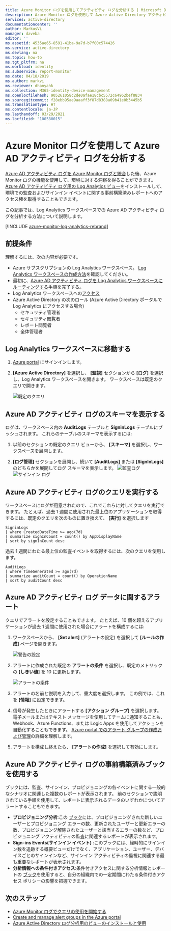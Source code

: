 ```yaml
---
title: Azure Monitor ログを使用してアクティビティ ログを分析する | Microsoft Docs
description: Azure Monitor ログを使用して Azure Active Directory アクティビティ ログを分析する方法について説明します
services: active-directory
documentationcenter: ''
author: MarkusVi
manager: daveba
editor: ''
ms.assetid: 4535ae65-8591-41ba-9a7d-b7f00c574426
ms.service: active-directory
ms.devlang: na
ms.topic: how-to
ms.tgt_pltfrm: na
ms.workload: identity
ms.subservice: report-monitor
ms.date: 04/18/2019
ms.author: markvi
ms.reviewer: dhanyahk
ms.collection: M365-identity-device-management
ms.openlocfilehash: 905261058c2de0afae18cbc5572c64962bef8834
ms.sourcegitcommit: f28ebb95ae9aaaff3f87d8388a09b41e0b3445b5
ms.translationtype: HT
ms.contentlocale: ja-JP
ms.lasthandoff: 03/29/2021
ms.locfileid: "100580015"
---
```

# <a name="analyze-azure-ad-activity-logs-with-azure-monitor-logs"></a>Azure Monitor ログを使用して Azure AD アクティビティ ログを分析する

[Azure AD アクティビティ ログを Azure Monitor ログと統合](howto-integrate-activity-logs-with-log-analytics.md)した後、Azure Monitor ログの機能を使用して、環境に対する洞察を得ることができます。 [Azure AD アクティビティ ログ用の Log Analytics ビュー](howto-install-use-log-analytics-views.md)をインストールして、環境での監査およびサインイン イベントに関する事前構築済みレポートへのアクセス権を取得することもできます。

この記事では、Log Analytics ワークスペースでの Azure AD アクティビティ ログを分析する方法について説明します。 

[!INCLUDE [azure-monitor-log-analytics-rebrand](../../../includes/azure-monitor-log-analytics-rebrand.md)]

## <a name="prerequisites"></a>前提条件 

理解するには、次の内容が必要です。

* Azure サブスクリプションの Log Analytics ワークスペース。 [Log Analytics ワークスペースの作成方法](../../azure-monitor/logs/quick-create-workspace.md)を確認してください。
* 最初に、[Azure AD アクティビティ ログを Log Analytics ワークスペースにルーティングする](howto-integrate-activity-logs-with-log-analytics.md)手順を完了する。
*  Log Analytics ワークスペースへの[アクセス](../../azure-monitor/logs/manage-access.md#manage-access-using-workspace-permissions)
* Azure Active Directory の次のロール (Azure Active Directory ポータルで Log Analytics にアクセスする場合)
    - セキュリティ管理者
    - セキュリティ閲覧者
    - レポート閲覧者
    - 全体管理者
    
## <a name="navigate-to-the-log-analytics-workspace"></a>Log Analytics ワークスペースに移動する

1. [Azure portal](https://portal.azure.com) にサインインします。 

2. **[Azure Active Directory]** を選択し、 **[監視]** セクションから **[ログ]** を選択し、Log Analytics ワークスペースを開きます。 ワークスペースは既定のクエリで開きます。

    ![既定のクエリ](./media/howto-analyze-activity-logs-log-analytics/defaultquery.png)


## <a name="view-the-schema-for-azure-ad-activity-logs"></a>Azure AD アクティビティ ログのスキーマを表示する

ログは、ワークスペース内の **AuditLogs** テーブルと **SigninLogs** テーブルにプッシュされます。 これらのテーブルのスキーマを表示するには:

1. 以前のセクションの既定のクエリ ビューから、 **[スキーマ]** を選択し、ワークスペースを展開します。 

2. **[ログ管理]** セクションを展開し、続いて **[AuditLogs]** または **[SignInLogs]** のどちらかを展開してログ スキーマを表示します。
    ![監査ログ](./media/howto-analyze-activity-logs-log-analytics/auditlogschema.png) ![サインイン ログ](./media/howto-analyze-activity-logs-log-analytics/signinlogschema.png)

## <a name="query-the-azure-ad-activity-logs"></a>Azure AD アクティビティ ログのクエリを実行する

ワークスペースにログが用意されたので、これでこれらに対してクエリを実行できます。 たとえば、過去 1 週間に使用された最上位のアプリケーションを取得するには、既定のクエリを次のものに置き換えて、 **[実行]** を選択します

```
SigninLogs 
| where CreatedDateTime >= ago(7d)
| summarize signInCount = count() by AppDisplayName 
| sort by signInCount desc 
```

過去 1 週間にわたる最上位の監査イベントを取得するには、次のクエリを使用します。

```
AuditLogs 
| where TimeGenerated >= ago(7d)
| summarize auditCount = count() by OperationName 
| sort by auditCount desc 
```
## <a name="alert-on-azure-ad-activity-log-data"></a>Azure AD アクティビティ ログ データに関するアラート

クエリでアラートを設定することもできます。 たとえば、10 個を超えるアプリケーションが過去 1 週間に使用された場合にアラートを構成するには:

1. ワークスペースから、 **[Set alert]** (アラートの設定) を選択して **[ルールの作成]** ページを開きます。

    ![警告の設定](./media/howto-analyze-activity-logs-log-analytics/setalert.png)

2. アラートに作成された既定の **アラートの条件** を選択し、既定のメトリックの **[しきい値]** を 10 に更新します。

    ![アラートの条件](./media/howto-analyze-activity-logs-log-analytics/alertcriteria.png)

3. アラートの名前と説明を入力して、重大度を選択します。 この例では、これを **[情報]** に設定できます。

4. 信号が発生したときにアラートする **[アクション グループ]** を選択します。 電子メールまたはテキスト メッセージを使用してチームに通知することも、Webhook、Azure Functions、または Logic Apps を使用してアクションを自動化することもできます。 [Azure portal でのアラート グループの作成および管理](../../azure-monitor/alerts/action-groups.md)の詳細を理解します。

5. アラートを構成し終えたら、 **[アラートの作成]** を選択して有効にします。 

## <a name="use-pre-built-workbooks-for-azure-ad-activity-logs"></a>Azure AD アクティビティ ログの事前構築済みブックを使用する

ブックには、監査、サインイン、プロビジョニングの各イベントに関する一般的なシナリオに関連した複数のレポートが表示されます。 前のセクションで説明されている手順を使用して、レポートに表示されるデータのいずれかについてアラートすることもできます。

* **プロビジョニング分析**:この [ブック](../app-provisioning/application-provisioning-log-analytics.md)には、プロビジョニングされた新しいユーザーとプロビジョニング エラーの数、更新されたユーザーと更新エラーの数、プロビジョニング解除されたユーザーと該当するエラーの数など、プロビジョニング アクティビティの監査に関連するレポートが表示されます。    
* **Sign-ins Events\(サインイン イベント\)** :このブックには、経時的にサインイン数を追跡する概要ビューだけでなく、アプリケーション、ユーザー、デバイスごとのサインインなど、サインイン アクティビティの監視に関連する最も重要なレポートが表示されます。
* **分析情報への条件付きアクセス**:条件付きアクセスに関する分析情報とレポートの [ブック](../conditional-access/howto-conditional-access-insights-reporting.md)を使用すると、自分の組織内での一定期間にわたる条件付きアクセス ポリシーの影響を把握できます。 

## <a name="next-steps"></a>次のステップ

* [Azure Monitor ログでクエリの使用を開始する](../../azure-monitor/logs/get-started-queries.md)
* [Create and manage alert groups in the Azure portal](../../azure-monitor/alerts/action-groups.md)
* [Azure Active Directory ログ分析用のビューのインストールと使用](howto-install-use-log-analytics-views.md)